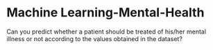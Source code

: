 # Machine Learning-Mental-Health
Can you predict whether a patient should be treated of his/her mental illness or not according to the values obtained in the dataset?
